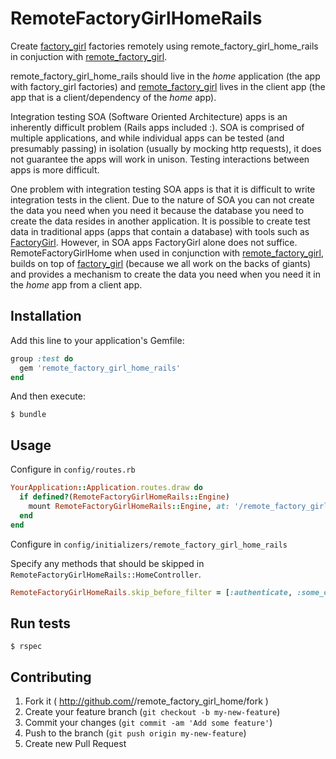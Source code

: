 # RemoteFactoryGirlHomeRails

Create [factory_girl](https://github.com/thoughtbot/factory_girl) factories
remotely using remote_factory_girl_home_rails in conjuction with [remote_factory_girl](https://github.com/tdouce/remote_factory_girl). 

remote_factory_girl_home_rails should live in the *home* application (the app with
factory_girl factories) and [remote_factory_girl](https://github.com/tdouce/remote_factory_girl)
lives in the client app (the app that is a client/dependency of the *home* app).

Integration testing SOA (Software Oriented Architecture) apps is an inherently 
difficult problem (Rails apps included :). SOA is comprised of multiple applications, 
and while individual apps can be tested (and presumably passing) in isolation (usually by 
mocking http requests), it does not guarantee the apps will work in unison. Testing 
interactions between apps is more difficult. 

One problem with integration testing SOA apps is that it is difficult to write 
integration tests in the client. Due to the nature of SOA you can not 
create the data you need when you need it because the database you need to create the data
resides in another application.  It is possible to create test data in traditional apps (apps 
that contain a database) with tools such as [FactoryGirl](https://github.com/thoughtbot/factory_girl). 
However, in SOA apps FactoryGirl alone does not suffice. RemoteFactoryGirlHome
when used in conjunction with [remote_factory_girl](https://github.com/tdouce/remote_factory_girl),
builds on top of [factory_girl](https://github.com/thoughtbot/factory_girl) (because
we all work on the backs of giants) and provides a mechanism to create the data you need 
when you need it in the *home* app from a client app.

## Installation

Add this line to your application's Gemfile:

```ruby
group :test do
  gem 'remote_factory_girl_home_rails'
end
```


And then execute:

    $ bundle


## Usage

Configure in `config/routes.rb`

```ruby
YourApplication::Application.routes.draw do
  if defined?(RemoteFactoryGirlHomeRails::Engine)
    mount RemoteFactoryGirlHomeRails::Engine, at: '/remote_factory_girl' 
  end
end
```

Configure in `config/initializers/remote_factory_girl_home_rails` 

Specify any methods that should be skipped in `RemoteFactoryGirlHomeRails::HomeController`. 

```ruby
RemoteFactoryGirlHomeRails.skip_before_filter = [:authenticate, :some_other_method]
```

## Run tests


    $ rspec


## Contributing

1. Fork it ( http://github.com/<my-github-username>/remote_factory_girl_home/fork )
2. Create your feature branch (`git checkout -b my-new-feature`)
3. Commit your changes (`git commit -am 'Add some feature'`)
4. Push to the branch (`git push origin my-new-feature`)
5. Create new Pull Request
